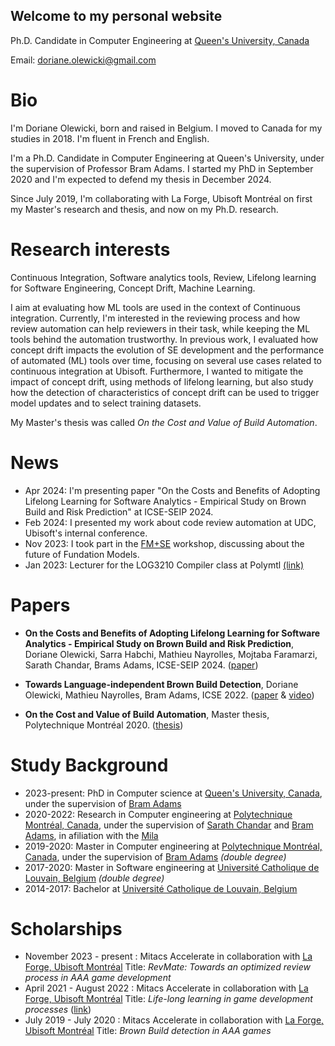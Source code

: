 ## Welcome to my personal website

Ph.D. Candidate in Computer Engineering at [Queen's University, Canada](https://www.queensu.ca/)

Email: <doriane.olewicki@gmail.com>

# Bio

I'm Doriane Olewicki, born and raised in Belgium. I moved to Canada for my studies in 2018. I'm fluent in French and English.

I'm a Ph.D. Candidate in Computer Engineering at Queen's University, under the supervision of Professor Bram Adams. I started my PhD in September 2020 and I'm expected to defend my thesis in December 2024.

Since July 2019, I'm collaborating with La Forge, Ubisoft Montréal on first my Master's research and thesis, and now on my Ph.D. research.

# Research interests

Continuous Integration, Software analytics tools, Review, Lifelong learning for Software Engineering, Concept Drift, Machine Learning.

I aim at evaluating how ML tools are used in the context of Continuous integration. 
Currently, I'm interested in the reviewing process and how review automation can help reviewers in their task, while keeping the ML tools behind the automation trustworthy.
In previous work, I evaluated how concept drift impacts the evolution of SE development and the performance of automated (ML) tools over time, focusing on several use cases related to continuous integration at Ubisoft. Furthermore, I wanted to mitigate the impact of concept drift, using methods of lifelong learning, but also study how the detection of characteristics of concept drift can be used to trigger model updates and to select training datasets.

My Master's thesis was called *On the Cost and Value of Build Automation*.

# News

- Apr 2024: I'm presenting paper "On the Costs and Benefits of Adopting Lifelong Learning for Software Analytics - Empirical Study on Brown Build and Risk Prediction" at ICSE-SEIP 2024.
- Feb 2024: I presented my work about code review automation at UDC, Ubisoft's internal conference.
- Nov 2023: I took part in the [FM+SE](https://fmse.io/) workshop, discussing about the future of Fundation Models.
- Jan 2023: Lecturer for the LOG3210 Compiler class at Polymtl [(link)](https://www.polymtl.ca/programmes/cours/elements-de-langages-et-compilateurs)

# Papers

- **On the Costs and Benefits of Adopting Lifelong Learning for Software Analytics - Empirical Study on Brown Build and Risk Prediction**,
Doriane Olewicki, Sarra Habchi, Mathieu Nayrolles, Mojtaba Faramarzi, Sarath Chandar, Brams Adams, ICSE-SEIP 2024.
([paper](https://arxiv.org/abs/2305.09824))

- **Towards Language-independent Brown Build Detection**,
Doriane Olewicki, Mathieu Nayrolles, Bram Adams,
ICSE 2022.
([paper](https://mcis.cs.queensu.ca/publications/2022/icse22.pdf) & [video](https://www.youtube.com/watch?v=H9rd7DG0tMQ&t=1s))

- **On the Cost and Value of Build Automation**, Master thesis, Polytechnique Montréal 2020. ([thesis](https://publications.polymtl.ca/5388/))

# Study Background

- 2023-present: PhD in Computer science at [Queen's University, Canada](https://www.queensu.ca/), under the supervision of [Bram Adams](https://mcis.cs.queensu.ca/bram.html)
- 2020-2022: Research in Computer engineering at [Polytechnique Montréal, Canada](https://www.polymtl.ca/), under the supervision of [Sarath Chandar](http://sarathchandar.in/) and [Bram Adams](https://mcis.cs.queensu.ca/bram.html), in afiliation with the [Mila](https://mila.quebec/)
- 2019-2020: Master in Computer engineering at [Polytechnique Montréal, Canada](https://www.polymtl.ca/), under the supervision of [Bram Adams](https://mcis.cs.queensu.ca/bram.html) *(double degree)*
- 2017-2020: Master in Software engineering at [Université Catholique de Louvain, Belgium](https://uclouvain.be/) *(double degree)*
- 2014-2017: Bachelor at [Université Catholique de Louvain, Belgium](https://uclouvain.be/)

# Scholarships
- November 2023 - present : Mitacs Accelerate in collaboration with [La Forge, Ubisoft Montréal](https://montreal.ubisoft.com/en/our-engagements/research-and-development/)
  Title: *RevMate: Towards an optimized review process in AAA game development* 
- April 2021 - August 2022 : Mitacs Accelerate in collaboration with [La Forge, Ubisoft Montréal](https://montreal.ubisoft.com/en/our-engagements/research-and-development/)
  Title: *Life-long learning in game development processes* ([link](https://www.mitacs.ca/fr/projects/life-long-learning-game-development-processes))
- July 2019 - July 2020 : Mitacs Accelerate in collaboration with [La Forge, Ubisoft Montréal](https://montreal.ubisoft.com/en/our-engagements/research-and-development/) 
  Title: *Brown Build detection in AAA games*

